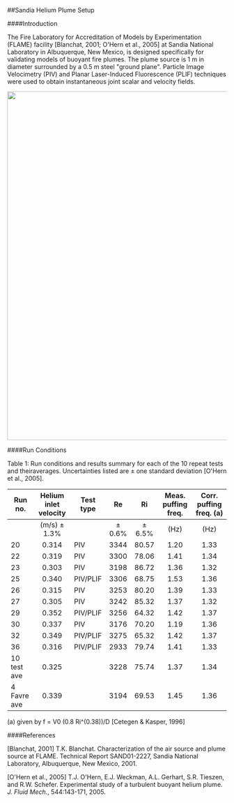 ##Sandia Helium Plume Setup

####Introduction

The Fire Laboratory for Accreditation of Models by Experimentation (FLAME) facility [Blanchat, 2001; O'Hern et al., 2005] at Sandia National Laboratory in Albuquerque, New Mexico, is designed specifically for validating models of buoyant fire plumes. The plume source is 1 m in diameter surrounded by a 0.5 m steel "ground plane". Particle Image Velocimetry (PIV) and Planar Laser-Induced Fluorescence (PLIF) techniques were used to obtain instantaneous joint scalar and velocity fields.

<img src="https://github.com/MaCFP/macfp-db/blob/master/Buoyant_Plumes/Sandia_Helium_Plume/Documentation/Sandia_FLAME_facility.png" width="800">

####Run Conditions

Table 1: Run conditions and results summary for each of the 10 repeat tests and theiraverages. Uncertainties listed are ± one standard deviation [O'Hern et al., 2005].

| Run no. | Helium inlet velocity | Test type | Re | Ri | Meas. puffing freq. | Corr. puffing freq. (a) |
| ------- |:-------:| ------- |:------:|:------:|:-------:|:-------:|
|         | (m/s) ± 1.3% |           |± 0.6% |± 6.5% | (Hz)  | (Hz)  |    
| 20      | 0.314        | PIV       | 3344  | 80.57 | 1.20  | 1.33  |
| 22      | 0.319        | PIV       | 3300  | 78.06 | 1.41  | 1.34  |
| 23      | 0.303        | PIV       | 3198  | 86.72 | 1.36  | 1.32  |
| 25      | 0.340        | PIV/PLIF  | 3306  | 68.75 | 1.53  | 1.36  |
| 26      | 0.315        | PIV       | 3253  | 80.20 | 1.39  | 1.33  |
| 27      | 0.305        | PIV       | 3242  | 85.32 | 1.37  | 1.32  |
| 29      | 0.352        | PIV/PLIF  | 3256  | 64.32 | 1.42  | 1.37  |
| 30      | 0.337        | PIV       | 3176  | 70.20 | 1.19  | 1.36  |
| 32      | 0.349        | PIV/PLIF  | 3275  | 65.32 | 1.42  | 1.37  |
| 36      | 0.316        | PIV/PLIF  | 2933  | 79.74 | 1.41  | 1.33  |
| 10 test ave | 0.325    |           | 3228  | 75.74 | 1.37  | 1.34  |
| 4 Favre ave | 0.339    |           | 3194  | 69.53 | 1.45  | 1.36  |

(a) given by f = V0 (0.8 Ri^(0.38))/D [Cetegen & Kasper, 1996]

####References

[Blanchat, 2001] T.K. Blanchat. Characterization of the air source and plume source at FLAME.  Technical Report SAND01-2227, Sandia National Laboratory, Albuquerque, New Mexico, 2001.

[O'Hern et al., 2005] T.J. O'Hern, E.J. Weckman, A.L. Gerhart, S.R. Tieszen, and R.W. Schefer.  Experimental study of a turbulent buoyant helium plume. _J. Fluid Mech._, 544:143-171, 2005.
